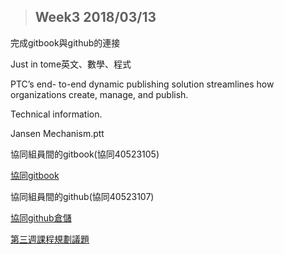 > ## Week3 2018/03/13

完成gitbook與github的連接

Just in tome英文、數學、程式

PTC’s end- to-end dynamic publishing solution streamlines how organizations create, manage, and publish.

Technical information.

Jansen Mechanism.ptt



協同組員間的gitbook\(協同40523105\)

[協同gitbook](https://www.gitbook.com/book/ball/ball/details)

協同組員間的github\(協同40523107\)

[協同github倉儲](https://github.com/s40523107/cd2018)



[第三週課程規劃議題](https://github.com/mdecourse/cd2018/issues/16)

